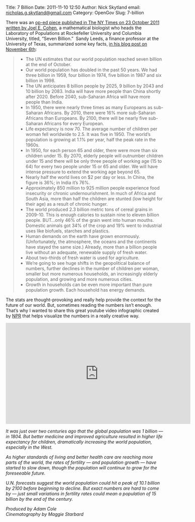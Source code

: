 Title: 7 Billion
Date: 2011-11-10 12:50
Author: Nick Skytland
email: nicholas.g.skytland@gmail.com
Category: OpenGov
Slug: 7-billion

There was an [op-ed piece published in The NY Times on 23 October 2011
written by Joel E. Cohen][], a mathematical biologist who heads the
Laboratory of Populations at Rockefeller University and Columbia
University, titled, “Seven Billion.”  Sandy Leeds, a finance professor
at the University of Texas, summarized some key facts, [in his blog post
on November 6th][]:

> -   The UN estimates that our world population reached seven billion
>     at the end of October.
> -   Our world population has doubled in the past 50 years. We had
>     three billion in 1959, four billion in 1974, five billion in 1987
>     and six billion in 1998.
> -   The UN anticipates 8 billion people by 2025, 9 billion by 2043 and
>     10 billion by 2083. India will have more people than China shortly
>     after 2020. Before 2040, sub-Saharan Africa will have more people
>     than India.
> -   In 1950, there were nearly three times as many Europeans as
>     sub-Saharan Africans. By 2010, there were 16% more sub-Saharan
>     Africans than Europeans. By 2100, there will be nearly five
>     sub-Saharan Africans for every European.
> -   Life expectancy is now 70. The average number of children per
>     woman fell worldwide to 2.5. It was five in 1950. The world’s
>     population is growing at 1.1% per year, half the peak rate in the
>     1960s.
> -   In 1950, for each person 65 and older, there were more than six
>     children under 15. By 2070, elderly people will outnumber children
>     under 15 and there will be only three people of working age (15 to
>     64) for every two people under 15 or 65 and older. We will have
>     intense pressure to extend the working age beyond 65.
> -   Nearly half the world lives on \$2 per day or less. In China, the
>     figure is 36%; in India it’s 76%.
> -   Approximately 850 million to 925 million people experience food
>     insecurity or chronic undernourishment. In much of Africa and
>     South Asia, more than half the children are stunted (low height
>     for their age) as a result of chronic hunger.
> -   The world produced 2.3 billion metric tons of cereal grains in
>     2009-10. This is enough calories to sustain nine to eleven billion
>     people. BUT…only 46% of the grain went into human mouths. Domestic
>     animals got 34% of the crop and 19% went to industrial uses like
>     biofuels, starches and plastics.
> -   Human demands on the earth have grown enormously. (Unfortunately,
>     the atmosphere, the oceans and the continents have stayed the same
>     size.) Already, more than a billion people live without an
>     adequate, renewable supply of fresh water.
> -   About two-thirds of fresh water is used for agriculture.
> -   We’re going to see huge shifts in the geopolitical balance of
>     numbers, further declines in the number of children per woman,
>     smaller but more numerous households, an increasingly elderly
>     population, and growing and more numerous cities.
> -   Growth in households can be even more important than pure
>     population growth. Each household has energy demands.

The stats are thought-provoking and really help provide the context for
the future of our world. But, sometimes reading the numbers isn’t
enough. That’s why I wanted to share this great youtube video
infographic created by [NPR][] that helps visualize the numbers in a
really creative way.

<iframe src="http://www.youtube.com/embed/VcSX4ytEfcE" frameborder="0" width="586" height="320"></iframe>

*It was just over two centuries ago that the global population was 1
billion — in 1804. But better medicine and improved agriculture resulted
in higher life expectancy for children, dramatically increasing the
world population, especially in the West.*

*As higher standards of living and better health care are reaching more
parts of the world, the rates of fertility — and population growth —
have started to slow down, though the population will continue to grow
for the foreseeable future.*

*U.N. forecasts suggest the world population could hit a peak of 10.1
billion by 2100 before beginning to decline. But exact numbers are hard
to come by — just small variations in fertility rates could mean a
population of 15 billion by the end of the century.*

*Produced by Adam Cole*  
*Cinematography by Maggie Starbard*

  [op-ed piece published in The NY Times on 23 October 2011 written by
  Joel E. Cohen]: http://www.nytimes.com/2011/10/24/opinion/seven-billion.html?pagewanted=all
  [in his blog post on November 6th]: http://leedsonfinance.com/2011/11/01/seven-billion/
  [NPR]: http://www.npr.org/
